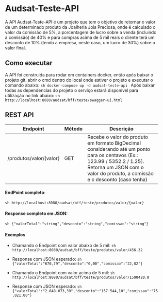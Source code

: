 # Audsat-Teste-API
A API Audsat-Teste-API é um projeto que tem o objetivo de retornar o valor de um determinado produto da Joalheria Joia Preciosa, onde é calculado o valor da comissão de 5%, a porcentagem de lucro sobre a venda (incluindo a comissão) de 40% e para compras acima de 5 mil reais o cliente terá um desconto de 10% (tendo a empresa, neste caso, um lucro de 30%) sobre o valor final.


## Como executar
A API foi construida para rodar em containers docker, então após baixar o projeto git, abrir o cmd dentro do local onde estiver o projeto e executar o comando abaixo:
``sh
docker-compose up -d audsat-teste-api
``
Após baixar todas as dependencias do projeto o serviço estará disponível para utilização no link abaixo:
``sh
http://localhost:8080/audsat/bff/teste/swagger-ui.html
``


## REST API
| Endpoint | Método| Descrição |
|----------|--------|------------|
| /produtos/valor/{valor} | GET  | Recebe o valor do produto em formato BigDecimal considerando até um ponto para os centavos (Ex.: 123.99 / 5352.2 / 1.25).  Retorna um JSON com o valor do produto, a comissão e o desconto (caso tenha)|


#### EndPoint completo:
``sh
http://localhost:8080/audsat/bff/teste/produtos/valor/{valor}
``

#### Response completo em JSON:
``sh
{"valorTotal":"string","desconto":"string","comissao":"string"}
``

#### Exemplos
 - Chamando o Endpoint com valor abaixo de 5 mil:
``sh
http://localhost:8080/audsat/bff/teste/produtos/valor/456.32
``

 - Response com JSON esperado:
``sh
{"valorTotal":"670,79","desconto":"0,00","comissao":"22,82"}
``


 - Chamando o Endpoint com valor acima de 5 mil:
``sh
http://localhost:8080/audsat/bff/teste/produtos/valor/1500420.0
``

 - Response com JSON esperado:
``sh
{"valorTotal":"2.048.073,30","desconto":"157.544,10","comissao":"75.021,00"}
``